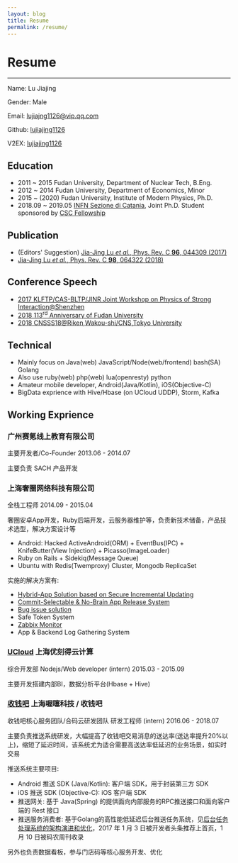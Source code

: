 ```yaml
---
layout: blog
title: Resume
permalink: /resume/
---
```


# Resume

---

Name: Lu Jiajing

Gender: Male

Email: lujiajng1126@vip.qq.com

Github: [lujiajing1126](https://github.com/lujiajing1126)

V2EX: [lujiajing1126](https://www.v2ex.com/member/lujiajing1126)

## Education

 - 2011 ~ 2015 Fudan University, Department of Nuclear Tech, B.Eng.
 - 2012 ~ 2014 Fudan University, Department of Economics, Minor
 - 2015 ~ (2020) Fudan University, Institute of Modern Physics, Ph.D.
 - 2018.09 ~ 2019.05 [INFN Sezione di Catania](http://www.ct.infn.it/), Joint Ph.D. Student sponsored by [CSC Fellowship](http://www.csc.edu.cn/)

## Publication

 - (Editors' Suggestion) [Jia-Jing Lu _et al._, Phys. Rev. C **96**, 044309 (2017)](https://doi.org/10.1103/PhysRevC.96.044309)
 - [Jia-Jing Lu _et al._, Phys. Rev. C **98**, 064322 (2018)](https://doi.org/10.1103/PhysRevC.98.064322)

## Conference Speech

 - [2017 KLFTP/CAS-BLTP/JINR Joint Workshop on Physics of Strong Interaction@Shenzhen](http://dajipai.u.qiniudn.com/doc/pdf/conf-notes/201711-KLFTP-BLTP-JiajingLu.pdf)
 - [2018 113<sup>rd</sup> Anniversary of Fudan University](#)
 - [2018 CNSSS18@Riken,Wakou-shi/CNS,Tokyo University](https://indico2.cns.s.u-tokyo.ac.jp/event/30/)

## Technical

 - Mainly focus on Java(web) JavaScript/Node(web/frontend) bash(SA) Golang
 - Also use ruby(web) php(web) lua(openresty) python
 - Amateur mobile developer, Android(Java/Kotlin), iOS(Objective-C)
 - BigData exprience with Hive/Hbase (on UCloud UDDP), Storm, Kafka

## Working Exprience

### **广州赛氪线上教育有限公司**

  主要开发者/Co-Founder  2013.06 - 2014.07

  主要负责 SACH 产品开发

### **上海奢圈网络科技有限公司**

  全栈工程师  2014.09 - 2015.04

  奢圈安卓App开发，Ruby后端开发，云服务器维护等，负责新技术储备，产品技术选型，解决方案设计等

  - Android: Hacked ActiveAndroid(ORM) + EventBus(IPC) + KnifeButter(View Injection) + Picasso(ImageLoader)
  - Ruby on Rails + Sidekiq(Message Queue)
  - Ubuntu with Redis(Twemproxy) Cluster, Mongodb ReplicaSet

  实施的解决方案有:
  
  - [Hybrid-App Solution based on Secure Incremental Updating](https://ruby-china.org/topics/23258)
  - [Commit-Selectable & No-Brain App Release System](/automation/Commit-Selectable-and-No-Brain-App-Release-System.html)
  - [Bug issue solution](/solution/gitlab-webhook-to-trello.html)
  - Safe Token System
  - [Zabbix Monitor](/solution/zabbix-monitor-solution.html)
  - App & Backend Log Gathering System

### **[UCloud](http://www.ucloud.cn/) 上海优刻得云计算**

  综合开发部 Nodejs/Web developer (intern) 2015.03 - 2015.09

  主要开发搭建内部BI，数据分析平台(Hbase + Hive)

### **[收钱吧](https://shouqianba.com) 上海喔噻科技 / 收钱吧**

  收钱吧核心服务团队/合码云研发团队 研发工程师 (intern) 2016.06 - 2018.07

  主要负责推送系统研发，大幅提高了收钱吧交易消息的送达率(送达率提升20%以上)，缩短了延迟时间，该系统尤为适合需要高送达率低延迟的业务场景，如实时交易

  推送系统主要项目:

  - Android 推送 SDK (Java/Kotlin): 客户端 SDK，用于封装第三方 SDK
  - iOS 推送 SDK (Objective-C): iOS 客户端 SDK
  - 推送网关: 基于 Java(Spring) 的提供面向内部服务的RPC推送接口和面向客户端的 Rest 接口
  - 推送服务消费者: 基于Golang的高性能低延迟后台推送任务系统，见[后台任务处理系统的架构演进和优化](http://www.coder.dog/solution/the-evolution-and-optimization-of-a-background-processing-system.html)，2017 年 1 月 3 日被开发者头条推荐上首页，1 月 10 日被码农周刊收录

  另外也负责数据看板，参与门店码等核心服务开发、优化
